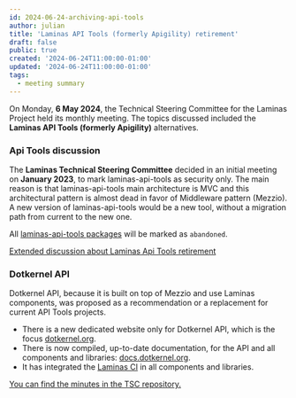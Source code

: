 ```yaml
---
id: 2024-06-24-archiving-api-tools
author: julian
title: 'Laminas API Tools (formerly Apigility) retirement'
draft: false
public: true
created: '2024-06-24T11:00:00-01:00'
updated: '2024-06-24T11:00:00-01:00'
tags:
  - meeting summary
---
```


On Monday, **6 May 2024**, the Technical Steering Committee for the Laminas Project held its monthly meeting.
The topics discussed included the **Laminas API Tools (formerly Apigility)** alternatives.

<!--- EXTENDED -->

### Api Tools discussion

The **Laminas Technical Steering Committee** decided in an initial meeting on **January 2023**, to mark
laminas-api-tools as security only. The main reason is that laminas-api-tools main architecture is MVC and this
architectural pattern is almost dead in favor of Middleware pattern (Mezzio). A new version of laminas-api-tools would
be a new tool, without a migration path from current to the new one.

All [laminas-api-tools packages](https://github.com/orgs/laminas-api-tools/repositories) will be marked as `abandoned`.

[Extended discussion about Laminas Api Tools retirement](https://github.com/laminas/technical-steering-committee/blob/main/meetings/minutes/2023-01-09-TSC-Minutes.md)

### Dotkernel API

Dotkernel API, because it is built on top of Mezzio and use Laminas components, was proposed as a recommendation or a
replacement for current API Tools projects.

- There is a new dedicated website only for Dotkernel API, which is the
  focus [dotkernel.org](https://www.dotkernel.org/).
- There is now compiled, up-to-date documentation, for the API and all components and
  libraries: [docs.dotkernel.org](https://docs.dotkernel.org/).
- It has integrated the [Laminas CI](https://github.com/marketplace/actions/laminas-continuous-integration) in all
  components and libraries.

[You can find the minutes in the TSC repository.](https://github.com/laminas/technical-steering-committee/blob/main/meetings/minutes/2024-05-06-TSC-Minutes.md)
